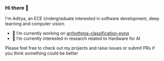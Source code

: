 ### Hi there 👋

I'm Aditya, an ECE Undergraduate interested in software development, deep learning and computer vision. 
<!--
**Adityasrinivas24/Adityasrinivas24** is a ✨ _special_ ✨ repository because its `README.md` (this file) appears on your GitHub profile.

Here are some ideas to get you started:
-->

- 🔭 I’m currently working on [arrhythmia-classification-pynq](https://github.com/Adityasrinivas24/arrhythmia-classification-pynq)
- 🌱 I’m currently interested in research related to Hardware for AI

Please feel free to check out my projects and raise issues or submit PRs if you think something could be better

